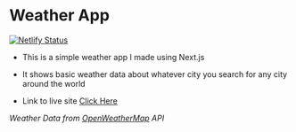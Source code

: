 # Weather App

[![Netlify Status](https://api.netlify.com/api/v1/badges/bffb7a71-c93d-4b40-a268-c9056891cca0/deploy-status)](https://app.netlify.com/sites/inezaweatherapp/deploys)

- This is a simple weather app I made using Next.js

- It shows basic weather data about whatever city you search for any city around the world

- Link to live site [Click Here](https://inezaweatherapp.netlify.app/)

_Weather Data from [OpenWeatherMap](https://openweathermap.org/) API_

